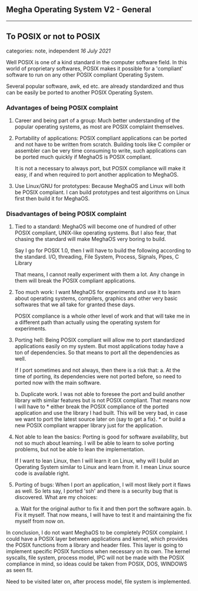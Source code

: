## Megha Operating System V2 - General
---------------------------------------------------------------------------------------------------

## To POSIX or not to POSIX
categories: note, independent 
_16 July 2021_

Well POSIX is one of a kind standard in the computer software field. In this world of proprietary 
softwares, POSIX makes it possible for a 'compliant' software to run on any other POSIX compliant
Operating System.

Several popular software, awk, ed etc. are already standardized and thus can be easily be ported to 
another POSIX Operating System.

### Advantages of being POSIX complaint

1. Career and being part of a group:
   Much better understanding of the popular operating systems, as most are POSIX complaint 
   themselves.

2. Portability of applications: 
   POSIX compliant applications can be ported and not have to be written from scratch. 
   Building tools like C compiler or assembler can be very time consuming to write, such 
   applications can be ported much quickly if MeghaOS is POSIX compliant.

   It is not a necessary to always port, but POSIX compliance will make it easy, if and when 
   required to port another application to MeghaOS.

3. Use Linux/GNU for prototypes:
   Because MeghaOS and Linux will both be POSIX compliant. I can build prototypes and test 
   algorithms on Linux first then build it for MeghaOS.

### Disadvantages of being POSIX complaint

1. Tied to a standard: 
   MeghaOS will become one of hundred of other POSIX compliant, UNIX-like operating systems. 
   But I also fear, that chasing the standard will make MeghaOS very boring to build.

   Say I go for POSIX 1.0, then I will have to build the following according to the standard.
       I/O, threading, File System, Process, Signals, Pipes, C Library 

   That means, I cannot really experiment with them a lot. Any change in them will break the POSIX 
   compliant applications.

2. Too much work:
   I want MeghaOS for experiments and use it to learn about operating systems, compilers, graphics 
   and other very basic softwares that we all take for granted these days.

   POSIX compliance is a whole other level of work and that will take me in a different path than 
   actually using the operating system for experiments.

3. Porting hell: 
   Being POSIX compliant will allow me to port standardized applications easily on my system. 
   But most applications today have a ton of dependencies. So that means to port all the 
   dependencies as well.

   If I port sometimes and not always, then there is a risk that:
   a. At the time of porting, its dependencies were not ported before, so need to ported now with 
      the main software.

   b. Duplicate work. I was not able to foresee the port and build another library with similar 
      features but is not POSIX compliant. That means now I will have to 
        * either break the POSIX compliance of the ported application and use the library I had 
          built. This will be very bad, in case we want to port the latest source later on 
          (say to get a fix).
        * or build a new POSIX compliant wrapper library just for the application.

4. Not able to lean the basics:
   Porting is good for software availability, but not so much about learning. I will be able to 
   learn to solve porting problems, but not be able to lean the implementation.

   If I want to lean Linux, then I will learn it on Linux, why will I build an Operating System 
   similar to Linux and learn from it. I mean Linux source code is available right.

5. Porting of bugs:
   When I port an application, I will most likely port it flaws as well. So lets say, I ported 
   'ssh' and there is a security bug that is discovered. What are my choices:

   a. Wait for the original author to fix it and then port the software again.
   b. Fix it myself. That now means, I will have to test it and maintaining the fix myself from now
      on.

In conclusion, I do not want MeghaOS to be completely POSIX complaint. 
I could have a POSIX layer between applications and kernel, which provides the POSIX functions
from a library and header files. This layer is going to implement specific POSIX functions when 
necessary on its own. The kernel syscalls, file system, process model, IPC will not be made with
the POSIX compliance in mind, so ideas could be taken from POSIX, DOS, WINDOWS as seen fit.

Need to be visited later on, after process model, file system is implemented.
